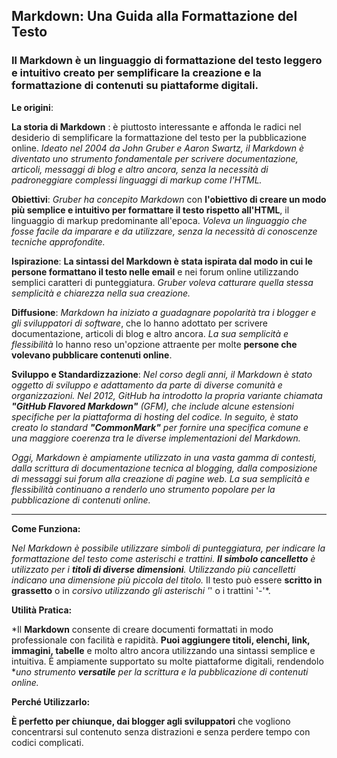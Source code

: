 ## Markdown: Una Guida alla Formattazione del Testo

### Il Markdown è un linguaggio di formattazione del testo leggero e intuitivo creato per semplificare la creazione e la formattazione di contenuti su piattaforme digitali. 


**Le origini**: 

**La storia di Markdown** : è piuttosto interessante e affonda le radici nel desiderio di semplificare la formattazione del testo per la pubblicazione online. 
*Ideato nel 2004 da John Gruber e Aaron Swartz, il Markdown è diventato uno strumento fondamentale per scrivere documentazione, articoli, messaggi di blog e altro ancora, senza la necessità di padroneggiare complessi linguaggi di markup come l'HTML.*

**Obiettivi**: *Gruber ha concepito Markdown* con **l'obiettivo di creare un modo più semplice e intuitivo per formattare il testo rispetto all'HTML**, il linguaggio di markup predominante all'epoca. 
*Voleva un linguaggio che fosse facile da imparare e da utilizzare, senza la necessità di conoscenze tecniche approfondite.*

**Ispirazione**: **La sintassi del Markdown è stata ispirata dal modo in cui le persone formattano il testo nelle email** e nei forum online utilizzando semplici caratteri di punteggiatura. *Gruber voleva catturare quella stessa semplicità e chiarezza nella sua creazione.*

**Diffusione**: *Markdown ha iniziato a guadagnare popolarità tra i blogger e gli sviluppatori di software*, che lo hanno adottato per scrivere documentazione, articoli di blog e altro ancora. *La sua semplicità e flessibilità* lo hanno reso un'opzione attraente per molte **persone che volevano pubblicare contenuti online**.

**Sviluppo e Standardizzazione**: *Nel corso degli anni, il Markdown è stato oggetto di sviluppo e adattamento da parte di diverse comunità e organizzazioni. Nel 2012, GitHub ha introdotto la propria variante chiamata **"GitHub Flavored Markdown"** (GFM), che include alcune estensioni specifiche per la piattaforma di hosting del codice. In seguito, è stato creato lo standard **"CommonMark"** per fornire una specifica comune e una maggiore coerenza tra le diverse implementazioni del Markdown.*

*Oggi, Markdown è ampiamente utilizzato in una vasta gamma di contesti, dalla scrittura di documentazione tecnica al blogging, dalla composizione di messaggi sui forum alla creazione di pagine web. La sua semplicità e flessibilità continuano a renderlo uno strumento popolare per la pubblicazione di contenuti online.*

--------------------------------------------------------------------------------------------------------------------------

**Come Funziona:** 
 
 *Nel Markdown è possibile utilizzare simboli di punteggiatura, per indicare la formattazione del testo come asterischi e trattini. **Il simbolo cancelletto** è utilizzato per i **titoli di diverse dimensioni**. Utilizzando più cancelletti indicano una dimensione più piccola del titolo.*
 Il testo può essere **scritto in grassetto** o in *corsivo utilizzando gli asterischi '*' o i trattini '-'*.

**Utilità Pratica:**

*Il **Markdown** consente di creare documenti formattati in modo professionale con facilità e rapidità. **Puoi aggiungere titoli, elenchi, link, immagini, tabelle** e molto altro ancora utilizzando una sintassi semplice e intuitiva. È ampiamente supportato su molte piattaforme digitali, rendendolo **uno strumento **versatile** per la scrittura e la pubblicazione di contenuti online.*

**Perché Utilizzarlo:**

**È perfetto per chiunque, dai blogger agli sviluppatori** che vogliono concentrarsi sul contenuto senza distrazioni e senza perdere tempo con codici complicati.